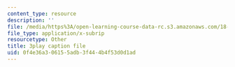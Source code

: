 ```yaml
---
content_type: resource
description: ''
file: /media/https%3A/open-learning-course-data-rc.s3.amazonaws.com/18-01sc-single-variable-calculus-fall-2010/0f4e36a306155adb3f444b4f53d0d1ad_oTTo3qP0Z-I.srt
file_type: application/x-subrip
resourcetype: Other
title: 3play caption file
uid: 0f4e36a3-0615-5adb-3f44-4b4f53d0d1ad
---
```

